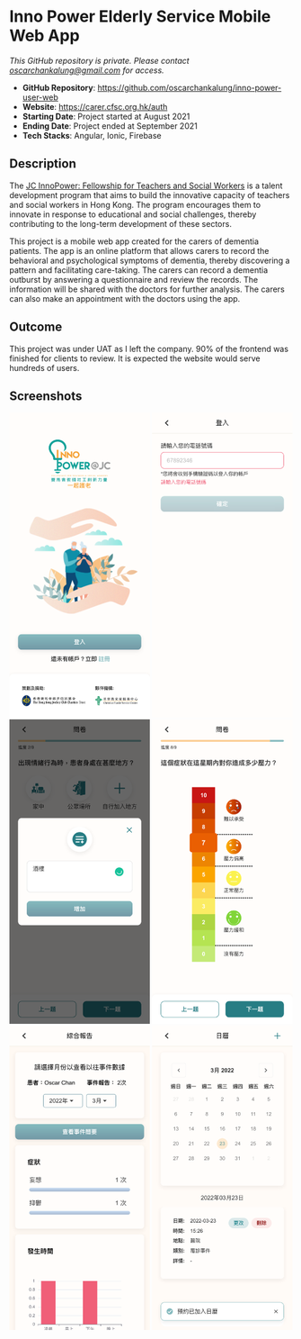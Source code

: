 # Inno Power Elderly Service Mobile Web App

_This GitHub repository is private. Please contact oscarchankalung@gmail.com for access._

- **GitHub Repository**: https://github.com/oscarchankalung/inno-power-user-web
- **Website**: https://carer.cfsc.org.hk/auth
- **Starting Date**: Project started at August 2021
- **Ending Date**: Project ended at September 2021
- **Tech Stacks**: Angular, Ionic, Firebase

## Description

The [JC InnoPower: Fellowship for Teachers and Social Workers](https://jcinnopower.hk/en) is a talent development program that aims to build the innovative capacity of teachers and social workers in Hong Kong. The program encourages them to innovate in response to educational and social challenges, thereby contributing to the long-term development of these sectors.

This project is a mobile web app created for the carers of dementia patients. The app is an online platform that allows carers to record the behavioral and psychological symptoms of dementia, thereby discovering a pattern and facilitating care-taking. The carers can record a dementia outburst by answering a questionnaire and review the records. The information will be shared with the doctors for further analysis. The carers can also make an appointment with the doctors using the app.

## Outcome

This project was under UAT as I left the company. 90% of the frontend was finished for clients to review. It is expected the website would serve hundreds of users.

## Screenshots

<img src='01-screenshot-auth.png' width='250' /> <img src='02-screenshot-login.png' width='250' />
<img src='03-screenshot-options.png' width='250' /> <img src='04-screenshot-question.png' width='250' />
<img src='05-screenshot-report.png' width='250' /> <img src='06-screenshot-calendar.png' width='250' />
